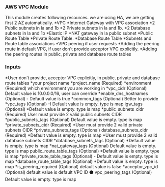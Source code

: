 ### AWS VPC Module

This module creates following resources. we are using HA, we are getting first 2 AZ automatically.
*VPC
*Internet Gateway with VPC association
*2 Public subnets in la and 1b
*2 Private subnets in la and 1b.
*2 Database subnets in la and 1b
*Elastic IP
*NAT gateway in la public subnet
*Public Route Table
*Private Route Table.
*Database Route Table
*Subnets and Route table associations
*VPC peering if user requests
*Adding the peering route in default VPC, if user don't provide acceptor VPC explicitly.
*Adding the peering routes in public, private and database route tables

### Inputs

*User don't provide, acceptor VPC explicitly, in public, private and database route tables
*your project name
*project_name (Required)
*environment (Required) which environment you are working in
*vpc_cidr (Optional) Default value is 10.0.0.0/16, user can override
*enable_dns_hostnames (Optional) - Default value is true
*common_tags (Optional) Better to provide
*vpc_tags (Optional) -I Default value is empty. type is map igw_tags (Optional)
*Default value is empty. type is map
*public_subnets_cidr (Required) User must provide 2 valid public subnets CIDR
*public_subnets_tags (Optional) Default value is empty. type is map
*private_subnets_cidr (Required)
*User must provide 2 valid private subnets CIDR
*private_subnets_tags (Optional) database_subnets_cidr (Required)
*Default value is empty. type is map
*User must provide 2 valid database subnets CIDR
*database_subnets_tags (Optional)
*Default value is empty. type is map
*nat_gateway_tags (Optional) Default value is empty. type is map public_route_table_tags (Optional)
*Default value is empty. type is map
*private_route_table_tags (Optional) - Default value is empty. type is map
*database_route_table_tags (Optional)
*Default value is empty. type is map
*is_peering_required (Optional) default value is false
*acceptor_vpc_id (Optional) default value is default VPC ID ⚫ vpc_peering_tags (Optional) Default value is empty. type is map